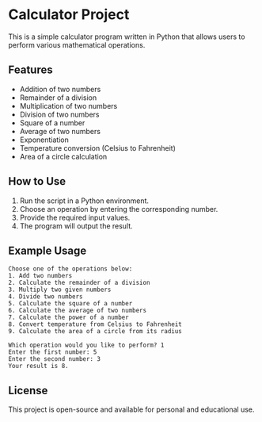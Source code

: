 # Calculator Project

This is a simple calculator program written in Python that allows users to perform various mathematical operations.

## Features
- Addition of two numbers
- Remainder of a division
- Multiplication of two numbers
- Division of two numbers
- Square of a number
- Average of two numbers
- Exponentiation
- Temperature conversion (Celsius to Fahrenheit)
- Area of a circle calculation

## How to Use
1. Run the script in a Python environment.
2. Choose an operation by entering the corresponding number.
3. Provide the required input values.
4. The program will output the result.

## Example Usage
```
Choose one of the operations below:
1. Add two numbers
2. Calculate the remainder of a division
3. Multiply two given numbers
4. Divide two numbers
5. Calculate the square of a number
6. Calculate the average of two numbers
7. Calculate the power of a number
8. Convert temperature from Celsius to Fahrenheit
9. Calculate the area of a circle from its radius

Which operation would you like to perform? 1
Enter the first number: 5
Enter the second number: 3
Your result is 8.
```

## License
This project is open-source and available for personal and educational use.

